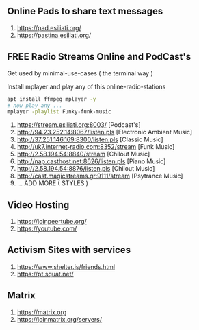 ## Online Pads to share text messages 

1. https://pad.esiliati.org/
2. https://pastina.esiliati.org/

## FREE Radio Streams Online and PodCast's 

Get used by minimal-use-cases ( the terminal way )

Install mplayer and play any of this online-radio-stations

```bash
apt install ffmpeg mplayer -y 
# now play any ... 
mplayer -playlist Funky-funk-music
```

1. https://stream.esiliati.org:8003/ [Podcast's]
2. http://94.23.252.14:8067/listen.pls [Electronic Ambient Music]
3. http://37.251.146.169:8300/listen.pls [Classic Music]
4. http://uk7.internet-radio.com:8352/stream [Funk Music]
5. http://2.58.194.54:8840/stream [Chilout Music] 
6. http://nap.casthost.net:8626/listen.pls [Piano Music]
7. http://2.58.194.54:8876/listen.pls [Chilout Music]
8. http://cast.magicstreams.gr:9111/stream [Psytrance Music]
9. ... ADD MORE ( STYLES )

## Video Hosting

1. https://joinpeertube.org/
2. https://youtube.com/ 

## Activism Sites with services

1. https://www.shelter.is/friends.html
2. https://pt.squat.net/

## Matrix 

1. https://matrix.org
2. https://joinmatrix.org/servers/


